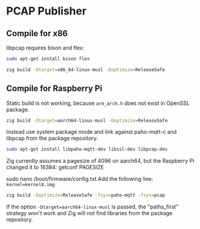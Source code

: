 # PCAP Publisher

## Compile for x86
libpcap requires bison and flex:
```sh
sudo apt-get install bison flex
```

```sh
zig build -Dtarget=x86_64-linux-musl -Doptimize=ReleaseSafe
```

## Compile for Raspberry Pi
Static build is not working, because `arm_arch.h` does not exist in OpenSSL package.
```sh
zig build -Dtarget=aarch64-linux-musl -Doptimize=ReleaseSafe
```

Instead use system package mode and link against paho-mqtt-c and libpcap from the package repository:
```sh
sudo apt-get install libpaho-mqtt-dev libssl-dev libpcap-dev
```

Zig currently assumes a pagesize of 4096 on aarch64, but the Raspberry Pi changed it to 16384:
getconf PAGESIZE

sudo nano /boot/firmware/config.txt
Add the following line: `kernel=kernel8.img`

```sh
zig build -Doptimize=ReleaseSafe -fsys=paho-mqtt -fsys=pcap
```

If the option `-Dtarget=aarch64-linux-musl` is passed, the "paths_first" strategy won't work
and Zig will not find libraries from the package repository.
